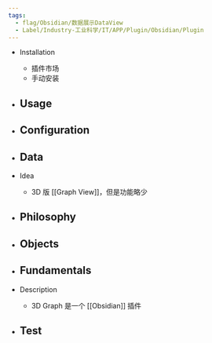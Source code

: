 ```yaml
---
tags:
  - flag/Obsidian/数据展示DataView
  - Label/Industry-工业科学/IT/APP/Plugin/Obsidian/Plugin
---
```


- Installation
    - 插件市场
    - 手动安装

- Usage
    - 

- Configuration
    - 

- Data
    - 

- Idea
    - 3D 版 [[Graph View]]，但是功能略少

- Philosophy
    - 

- Objects
    - 

- Fundamentals
    - 

- Description
    - 3D Graph 是一个 [[Obsidian]] 插件

- Test
    - 
